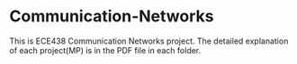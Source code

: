 # Communication-Networks
This is ECE438 Communication Networks project.
The detailed explanation of each project(MP) is in the PDF file in each folder.
